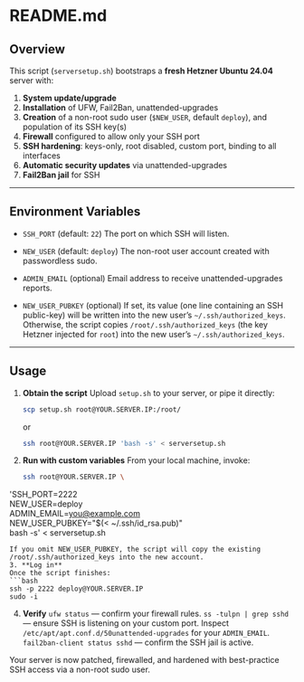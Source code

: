 # README.md

## Overview

This script (`serversetup.sh`) bootstraps a **fresh Hetzner Ubuntu 24.04** server with:

1. **System update/upgrade**
2. **Installation** of UFW, Fail2Ban, unattended-upgrades
3. **Creation** of a non-root sudo user (`$NEW_USER`, default `deploy`), and population of its SSH key(s)
4. **Firewall** configured to allow only your SSH port
5. **SSH hardening**: keys-only, root disabled, custom port, binding to all interfaces
6. **Automatic security updates** via unattended-upgrades
7. **Fail2Ban jail** for SSH

---

## Environment Variables

* `SSH_PORT` (default: `22`)
  The port on which SSH will listen.

* `NEW_USER` (default: `deploy`)
  The non-root user account created with passwordless sudo.

* `ADMIN_EMAIL` (optional)
  Email address to receive unattended-upgrades reports.

* `NEW_USER_PUBKEY` (optional)
  If set, its value (one line containing an SSH public-key) will be written into the new user’s `~/.ssh/authorized_keys`.
  Otherwise, the script copies `/root/.ssh/authorized_keys` (the key Hetzner injected for `root`) into the new user’s `~/.ssh/authorized_keys`.

---

## Usage

1. **Obtain the script**
   Upload `setup.sh` to your server, or pipe it directly:

   ```bash
   scp setup.sh root@YOUR.SERVER.IP:/root/
   ```
   or
   ```bash
   ssh root@YOUR.SERVER.IP 'bash -s' < serversetup.sh
   ```
2. **Run with custom variables**
   From your local machine, invoke:
   ```bash
   ssh root@YOUR.SERVER.IP \
  'SSH_PORT=2222 \
   NEW_USER=deploy \
   ADMIN_EMAIL=you@example.com \
   NEW_USER_PUBKEY="$(< ~/.ssh/id_rsa.pub)" \
   bash -s' < serversetup.sh
   ```
   If you omit NEW_USER_PUBKEY, the script will copy the existing /root/.ssh/authorized_keys into the new account.
3. **Log in**
   Once the script finishes:
   ```bash
   ssh -p 2222 deploy@YOUR.SERVER.IP
   sudo -i
   ```
4. **Verify**
   ```ufw status``` — confirm your firewall rules.
   ```ss -tulpn | grep sshd``` — ensure SSH is listening on your custom port.
   Inspect ```/etc/apt/apt.conf.d/50unattended-upgrades``` for your ```ADMIN_EMAIL```.
   ```fail2ban-client status sshd``` — confirm the SSH jail is active.

Your server is now patched, firewalled, and hardened with best-practice SSH access via a non-root sudo user.